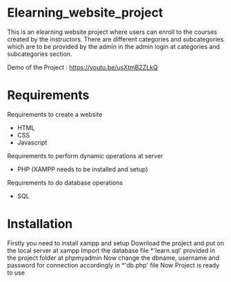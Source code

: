 # Elearning_website_project
This is an elearning website project where users can enroll to the courses created by the instructors. There are different categories and subcategories which are to be provided by the admin in the admin login at categories and subcategories section.

Demo of the Project : https://youtu.be/usXtmB2ZLkQ

# Requirements
Requirements to create a website

- HTML
- CSS
- Javascript

Requirements to perform dynamic operations at server

- PHP (XAMPP needs to be installed and setup)

Requirements to do database operations
- SQL

# Installation

Firstly you need to install xampp and setup
Download the project and put on the local server at xampp
Import the database file *'learn.sql' provided in the project folder at phpmyadmin
Now change the dbname, username and password for connection accordingly in *'db.php' file
Now Project is ready to use

